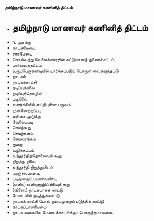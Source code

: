 **தமிழ்நாடு மாணவர் கணினித் திட்டம்**
- # தமிழ்நாடு மாணவர் கணினித் திட்டம்
- n. அரங்கு
- நாடகமேடை
- சாரமேடை
- கொல்லத்து வேலைக்காரரின் கட்டுமானத் துணைச்சட்டம்
- பார்வைத்தட்டம்
- உருப்பெருக்காடியில் பார்க்கப்படும் பொருள் வைக்குந்தட்டு
- நாடகம்
- நாடகக்காட்சி
- நடிப்புக்கலை
- நடிப்புத்தொழில்
- படிநிலை
- வளர்ச்சியில் எய்தியுள்ள பருவம்
- முன்னேற்றப்படி
- வரிசை அடுக்கு
- வேலைப்படி
- செயற்கூறு
- செயற்களம்
- செயலரங்கம்
- துறை
- வழிக்கட்டம்
- உந்தூர்தித்தொலைவுக் கூறு
- நிறுத்து நிலை
- உந்தூர்தி நிறுத்துமிடம்
- அஞ்சல்வண்டி
- படிமுறைப் பயணவண்டி
- (மண்.) மண்ணுழிப்பிரிவுக் கூறு
- (வினை.) நாடகமாகக் காட்டு
- மேடையில் நடித்துக்காட்டு
- நாடகக் காட்சி போல் நடைமுறைப் படுத்திக் காட்டு
- நாடகப்பாணியமை
- நாடக வகையில் மேடைக்காட்சிக்குப் பொருத்தமாயமை.

